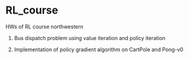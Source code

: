 # RL_course

HWs of RL course northwestern

1. Bus dispatch problem using value iteration and policy iteration

2. Implementation of policy gradient algorithm on CartPole and Pong-v0




